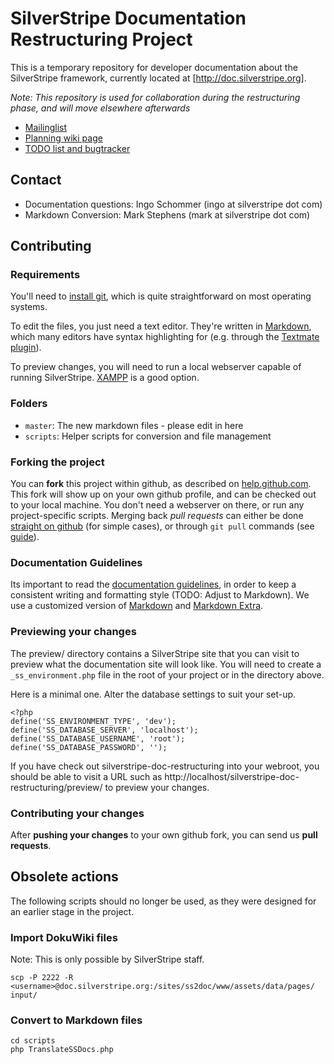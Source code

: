 # SilverStripe Documentation Restructuring Project

This is a temporary repository for developer documentation about the SilverStripe framework, currently located at [http://doc.silverstripe.org].

*Note: This repository is used for collaboration during the restructuring phase, and will move elsewhere afterwards*

 * [Mailinglist](http://groups.google.com/group/silverstripe-documentation)
 * [Planning wiki page](http://doc.silverstripe.org/tmp:documentation-restructuring)
 * [TODO list and bugtracker](http://open.silverstripe.org/query?status=inprogress&status=new&status=replyneeded&status=reviewed&component=Documentation&order=priority&col=id&col=summary&col=status&col=type&col=priority&col=milestone&col=component)

## Contact

 * Documentation questions: Ingo Schommer (ingo at silverstripe dot com)
 * Markdown Conversion: Mark Stephens (mark at silverstripe dot com)

## Contributing

### Requirements

You'll need to [install git](http://help.github.com/git-installation-redirect), which is quite straightforward on most operating systems.

To edit the files, you just need a text editor. They're written in [Markdown](http://daringfireball.net/projects/markdown/), which many editors have syntax highlighting for (e.g. through the [Textmate plugin](http://github.com/textmate/markdown.tmbundle)).

To preview changes, you will need to run a local webserver capable of running SilverStripe.  [XAMPP](http://www.apachefriends.org/en/xampp.html) is a good option.

### Folders

 * `master`: The new markdown files - please edit in here
 * `scripts`: Helper scripts for conversion and file management

### Forking the project

You can **fork** this project within github, as described on [help.github.com](http://help.github.com/forking/).
This fork will show up on your own github profile, and can be checked out to your local machine.
You don't need a webserver on there, or run any project-specific scripts. Merging back *pull requests* can
either be done [straight on github](http://github.com/chillu/silverstripe-doc-restructuring/forkqueue) (for simple cases), or through `git pull` commands (see [guide](http://github.com/guides/pull-requests)).

### Documentation Guidelines

Its important to read the [documentation guidelines](http://doc.silverstripe.org/contributing#writing_documentation), in order to keep a consistent
writing and formatting style (TODO: Adjust to Markdown). We use a customized version of [Markdown](http://daringfireball.net/projects/markdown/syntax) and [Markdown Extra](http://michelf.com/projects/php-markdown/extra/).

### Previewing your changes

The preview/ directory contains a SilverStripe site that you can visit to preview what the documentation site will look like.  You will need to create a `_ss_environment.php` file in the root of your project or in the directory above.

Here is a minimal one.  Alter the database settings to suit your set-up.

    <?php
    define('SS_ENVIRONMENT_TYPE', 'dev');
    define('SS_DATABASE_SERVER', 'localhost');
    define('SS_DATABASE_USERNAME', 'root');
    define('SS_DATABASE_PASSWORD', '');

If you have check out silverstripe-doc-restructuring into your webroot, you should be able to visit a URL such as http://localhost/silverstripe-doc-restructuring/preview/ to preview your changes.

### Contributing your changes

After **pushing your changes** to your own github fork, you can send us **pull requests**.

## Obsolete actions

The following scripts should no longer be used, as they were designed for an earlier stage in the project.

### Import DokuWiki files

Note: This is only possible by SilverStripe staff.

	scp -P 2222 -R <username>@doc.silverstripe.org:/sites/ss2doc/www/assets/data/pages/ input/

### Convert to Markdown files

	cd scripts
	php TranslateSSDocs.php
	
